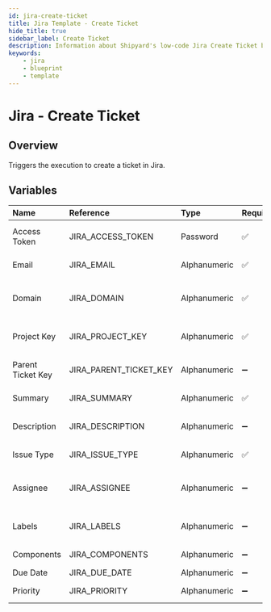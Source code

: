```yaml
---
id: jira-create-ticket
title: Jira Template - Create Ticket
hide_title: true
sidebar_label: Create Ticket
description: Information about Shipyard's low-code Jira Create Ticket blueprint. Creates a jira ticket 
keywords:
    - jira
    - blueprint
    - template
---
```


# Jira - Create Ticket

## Overview
Triggers the execution to create a ticket in Jira.


## Variables

| Name | Reference | Type | Required | Default | Options | Description |
|:-----|:----------|:-----|:---------|:--------|:--------|:------------|
| Access Token | JIRA_ACCESS_TOKEN  | Password |:white_check_mark: | `-` | - | https://support.atlassian.com/atlassian-account/docs/manage-api-tokens-for-your-atlassian-account/ |
| Email | JIRA_EMAIL  | Alphanumeric |:white_check_mark: | `-` | - | Email that is associated with the api token |
| Domain | JIRA_DOMAIN  | Alphanumeric |:white_check_mark: | `-` | - | The sub-domain of your Jira instance. For example if your jira instance url is https://shipyard.atlassian.net/ this value would be shipyard |
| Project Key | JIRA_PROJECT_KEY  | Alphanumeric |:white_check_mark: | `-` | - | The unique identifier for the Jira project where the ticket will be created.Normally 3-4 letters long |
| Parent Ticket Key | JIRA_PARENT_TICKET_KEY  | Alphanumeric |:heavy_minus_sign: | `-` | - | The key of the parent ticket if you want to create a subtask under an existing ticket. |
| Summary | JIRA_SUMMARY  | Alphanumeric |:white_check_mark: | `-` | - | A short summary or title describing the issue or task of the ticket. |
| Description | JIRA_DESCRIPTION  | Alphanumeric |:heavy_minus_sign: | `-` | - | A detailed description of the ticket, providing additional context or information. |
| Issue Type | JIRA_ISSUE_TYPE  | Alphanumeric |:white_check_mark: | `Task` | - | The type of the ticket, such as bug, task, improvement, or story |
| Assignee | JIRA_ASSIGNEE  | Alphanumeric |:heavy_minus_sign: | `-` | - | Email address of the User you want to assign the ticket to. If you would like for this to be the default assignee for the project use -1 |
| Labels | JIRA_LABELS  | Alphanumeric |:heavy_minus_sign: | `-` | - | Labels to tag and categorize the ticket. Multiple labels can be assigned by separating them with commas. |
| Components | JIRA_COMPONENTS  | Alphanumeric |:heavy_minus_sign: | `-` | - | Components of the Jira project to associate with the ticket. |
| Due Date | JIRA_DUE_DATE  | Alphanumeric |:heavy_minus_sign: | `-` | - | None |
| Priority | JIRA_PRIORITY  | Alphanumeric |:heavy_minus_sign: | `-` | - | The priority level of the ticket, indicating its importance or urgency. |



